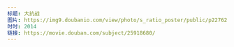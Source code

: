 ```yaml
---
标题: 大抗战
图片: https://img9.doubanio.com/view/photo/s_ratio_poster/public/p2276233795.jpg
时时: 2014
链接: https://movie.douban.com/subject/25918680/
---
```

